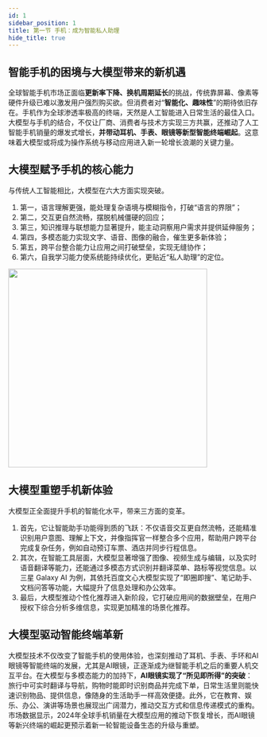 ```yaml
---
id: 1
sidebar_position: 1
title: 第一节 手机：成为智能私人助理
hide_title: true
---
```


## 智能手机的困境与大模型带来的新机遇

全球智能手机市场正面临**更新率下降、换机周期延长**的挑战，传统靠屏幕、像素等硬件升级已难以激发用户强烈购买欲。但消费者对“**智能化、趣味性**”的期待依旧存在。手机作为全球渗透率极高的终端，天然是人工智能进入日常生活的最佳入口。大模型与手机的结合，不仅让厂商、消费者与技术方实现三方共赢，还推动了人工智能手机销量的爆发式增长，**并带动耳机、手表、眼镜等新型智能终端崛起**。这意味着大模型或将成为操作系统与移动应用进入新一轮增长浪潮的关键力量。

## 大模型赋予手机的核心能力

与传统人工智能相比，大模型在六大方面实现突破。
1. 第一，语言理解更强，能处理复杂语境与模糊指令，打破“语言的界限”；
2. 第二，交互更自然流畅，摆脱机械僵硬的回应；
3. 第三，知识推理与联想能力显著提升，能主动洞察用户需求并提供延伸服务；
4. 第四，多模态能力实现文字、语音、图像的融合，催生更多新体验；
5. 第五，跨平台整合能力让应用之间打破壁垒，实现无缝协作；
6. 第六，自我学习能力使系统能持续优化，更贴近“私人助理”的定位。

<img src="/img/002.png" alt="" width="400" />

## 大模型重塑手机新体验

大模型正全面提升手机的智能化水平，带来三方面的变革。
1. 首先，它让智能助手功能得到质的飞跃：不仅语音交互更自然流畅，还能精准识别用户意图、理解上下文，并像指挥官一样整合多个应用，帮助用户跨平台完成复杂任务，例如自动预订车票、酒店并同步行程信息。
2. 其次，在智能工具层面，大模型显著增强了图像、视频生成与编辑，以及实时语音翻译等能力，还能通过多模态方式识别并翻译菜单、路标等视觉信息。以三星 Galaxy AI 为例，其依托百度文心大模型实现了“即圈即搜”、笔记助手、文档问答等功能，大幅提升了信息处理和办公效率。
3. 最后，大模型推动个性化推荐进入新阶段，它打破应用间的数据壁垒，在用户授权下综合分析多维信息，实现更加精准的场景化推荐。

## 大模型驱动智能终端革新

大模型技术不仅改变了智能手机的使用体验，也深刻推动了耳机、手表、手环和AI眼镜等智能终端的发展，尤其是AI眼镜，正逐渐成为继智能手机之后的重要人机交互平台。在大模型与多模态能力的加持下，**AI眼镜实现了“所见即所得”的突破**：旅行中可实时翻译与导航，购物时能即时识别商品并完成下单，日常生活里则能快速识别物品、提供信息，像随身的生活助手一样高效便捷。此外，它在教育、娱乐、办公、演讲等场景也展现出广阔潜力，推动交互方式和信息传递模式的重构。市场数据显示，2024年全球手机销量在大模型应用的推动下恢复增长，而AI眼镜等新兴终端的崛起更预示着新一轮智能设备生态的升级与重塑。
